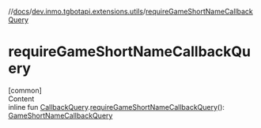 //[docs](../../index.md)/[dev.inmo.tgbotapi.extensions.utils](index.md)/[requireGameShortNameCallbackQuery](require-game-short-name-callback-query.md)



# requireGameShortNameCallbackQuery  
[common]  
Content  
inline fun [CallbackQuery](../dev.inmo.tgbotapi.types.CallbackQuery/-callback-query/index.md).[requireGameShortNameCallbackQuery](require-game-short-name-callback-query.md)(): [GameShortNameCallbackQuery](../dev.inmo.tgbotapi.types.CallbackQuery/-game-short-name-callback-query/index.md)  



